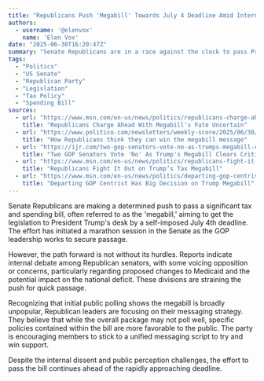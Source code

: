 ```yaml
---
title: "Republicans Push 'Megabill' Towards July 4 Deadline Amid Internal Debate"
authors:
  - username: '@elenvox'
    name: 'Elen Vox'
date: "2025-06-30T16:20:47Z"
summary: "Senate Republicans are in a race against the clock to pass President Trump's sweeping tax and spending package by a self-imposed July 4th deadline, facing internal divisions and public messaging challenges."
tags:
  - "Politics"
  - "US Senate"
  - "Republican Party"
  - "Legislation"
  - "Tax Policy"
  - "Spending Bill"
sources:
  - url: "https://www.msn.com/en-us/news/politics/republicans-charge-ahead-with-megabill-s-fate-uncertain/ar-AA1HHcE1"
    title: "Republicans Charge Ahead With Megabill's Fate Uncertain"
  - url: "https://www.politico.com/newsletters/weekly-score/2025/06/30/how-republicans-think-they-can-win-the-megabill-message-00432139"
    title: "How Republicans think they can win the megabill message"
  - url: "https://ijr.com/two-gop-senators-vote-no-as-trumps-megabill-clears-critical-hurdle/"
    title: "Two GOP Senators Vote 'No' As Trump's Megabill Clears Critical Hurdle"
  - url: "https://www.msn.com/en-us/news/politics/republicans-fight-it-out-on-trump-s-tax-megabill/ar-AA1HDUD6"
    title: "Republicans Fight It Out on Trump’s Tax Megabill"
  - url: "https://www.msn.com/en-us/news/politics/departing-gop-centrist-has-big-decision-on-trump-megabill/ar-AA1HGXXd"
    title: "Departing GOP Centrist Has Big Decision on Trump Megabill"
---
```


Senate Republicans are making a determined push to pass a significant tax and spending bill, often referred to as the 'megabill,' aiming to get the legislation to President Trump's desk by a self-imposed July 4th deadline. The effort has initiated a marathon session in the Senate as the GOP leadership works to secure passage.

However, the path forward is not without its hurdles. Reports indicate internal debate among Republican senators, with some voicing opposition or concerns, particularly regarding proposed changes to Medicaid and the potential impact on the national deficit. These divisions are straining the push for quick passage.

Recognizing that initial public polling shows the megabill is broadly unpopular, Republican leaders are focusing on their messaging strategy. They believe that while the overall package may not poll well, specific policies contained within the bill are more favorable to the public. The party is encouraging members to stick to a unified messaging script to try and win support.

Despite the internal dissent and public perception challenges, the effort to pass the bill continues ahead of the rapidly approaching deadline.
